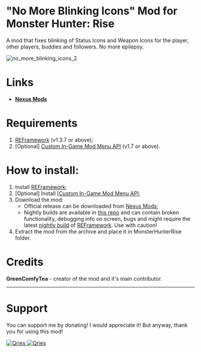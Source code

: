 # "No More Blinking Icons" Mod for Monster Hunter: Rise

A mod that fixes blinking of Status Icons and Weapon Icons for the player, other players, buddies and followers. No more epilepsy.

![no_more_blinking_icons_2](https://github.com/GreenComfyTea/MHR-No-More-Blinking-Icons/assets/30152047/30647f0a-d963-43ec-a835-d6ae48337b12)


# Links
* **[Nexus Mods](https://www.nexusmods.com/monsterhunterrise/mods/76)**  

# Requirements
1. [REFramework](https://www.nexusmods.com/monsterhunterrise/mods/26) (v1.3.7 or above);
2. [Optional] [Custom In-Game Mod Menu API](https://www.nexusmods.com/monsterhunterrise/mods/1292) (v1.7 or above).

# How to install:
1. Install [REFramework](https://www.nexusmods.com/monsterhunterrise/mods/26);
1. [Optional] Install [[Custom In-Game Mod Menu API](https://www.nexusmods.com/monsterhunterrise/mods/1292);
3. Download the mod:
    * Official release can be downloaded from [Nexus Mods](https://www.nexusmods.com/monsterhunterrise/mods/812);
    * Nightly builds are available in [this repo](https://github.com/GreenComfyTea/MHR-Better-Matchmaking) and can contain broken functionality, debugging info on screen, bugs and might require the latest [nightly build](https://github.com/praydog/REFramework-nightly/releases) of [REFramework](https://www.nexusmods.com/monsterhunterrise/mods/26). Use with caution!
4. Extract the mod from the archive and place it in MonsterHunterRise folder.

# Credits
**GreenComfyTea** - creator of the mod and it's main contributor.
  
***
# Support

You can support me by donating! I would appreciate it! But anyway, thank you for using this mod!

 <a href="https://streamelements.com/greencomfytea/tip">
  <img alt="Qries" src="https://panels.twitch.tv/panel-48897356-image-c6155d48-b689-4240-875c-f3141355cb56">
</a>
<a href="https://ko-fi.com/greencomfytea">
  <img alt="Qries" src="https://panels.twitch.tv/panel-48897356-image-c2fcf835-87e4-408e-81e8-790789c7acbc">
</a>


